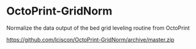 # OctoPrint-GridNorm
Normalize the data output of the bed grid leveling routine from OctoPrint

https://github.com/lciscon/OctoPrint-GridNorm/archive/master.zip
